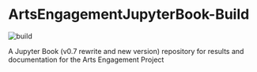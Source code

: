# ArtsEngagementJupyterBook-Build

![build](https://github.com/ArtsEngine/ArtsEngagementJupyterBook-Build/workflows/build/badge.svg)

A Jupyter Book (v0.7 rewrite and new version) repository for results and documentation for the Arts Engagement Project 
